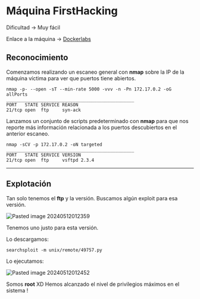 # Máquina FirstHacking

Dificultad -> Muy fácil

Enlace a la máquina -> [Dockerlabs](https://dockerlabs.es/)

## Reconocimiento

Comenzamos realizando un escaneo general con **nmap** sobre la IP de la máquina víctima para ver que puertos tiene abiertos.

```shell
nmap -p- --open -sT --min-rate 5000 -vvv -n -Pn 172.17.0.2 -oG allPorts
________________________________________________
PORT   STATE SERVICE REASON
21/tcp open  ftp     syn-ack
```

Lanzamos un conjunto de scripts predeterminado con **nmap** para que nos reporte más información relacionada a los puertos descubiertos en el anterior escaneo.

```shell
nmap -sCV -p 172.17.0.2 -oN targeted
________________________________________________
PORT   STATE SERVICE VERSION
21/tcp open  ftp     vsftpd 2.3.4
```

***

## Explotación

Tan solo tenemos el **ftp** y la versión. Buscamos algún exploit para esa versión.

![Pasted image 20240512012359](https://github.com/albertomarcostic/DockerLabs-WriteUps/assets/131155486/db8c21d4-3e49-48d5-8050-006c3662b102)

Tenemos uno justo para esta versión.

Lo descargamos:

```shell
searchsploit -m unix/remote/49757.py
```

Lo ejecutamos:

![Pasted image 20240512012452](https://github.com/albertomarcostic/DockerLabs-WriteUps/assets/131155486/b563a6a1-878f-40bb-bbfd-8a649a66fa24)

Somos **root** XD Hemos alcanzado el nivel de privilegios máximos en el sistema !
